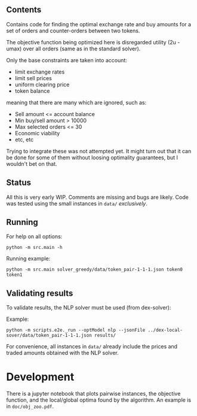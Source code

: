 ## Contents

Contains code for finding the optimal exchange rate and buy amounts for
a set of orders and counter-orders between two tokens.

The objective function being optimized here is disregarded utility (2u - umax)
over all orders (same as in the standard solver).

Only the base constraints are taken into account:

* limit exchange rates
* limit sell prices
* uniform clearing price
* token balance

meaning that there are many which are ignored, such as:

* Sell amount <= account balance
* Min buy/sell amount > 10000
* Max selected orders <= 30
* Economic viability
* etc, etc

Trying to integrate these was not attempted yet. It might turn
out that it can be done for some of them without loosing optimality guarantees,
but I wouldn't bet on that.

## Status

All this is very early WIP. Comments are missing and bugs are likely. Code
was tested using the small instances in `data/` *exclusively*.

## Running

For help on all options:
```
python -m src.main -h
```

Running example:
```
python -m src.main solver_greedy/data/token_pair-1-1-1.json token0 token1
```

## Validating results

To validate results, the NLP solver must be used (from dex-solver):

Example:
```
python -m scripts.e2e._run --optModel nlp --jsonFile ../dex-local-sover/data/token_pair-1-1-1.json results/
```

For convenience, all instances in `data/` already include the prices and traded amounts
obtained with the NLP solver.

# Development

There is a jupyter notebook that plots pairwise instances, the objective function, and the local/global optima
found by the algorithm. An example is in `doc/obj_zoo.pdf`.